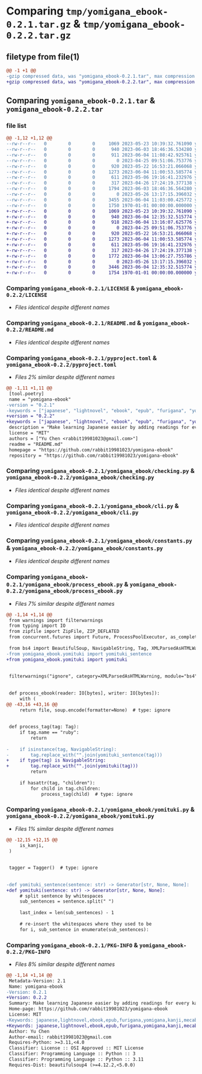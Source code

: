 # Comparing `tmp/yomigana_ebook-0.2.1.tar.gz` & `tmp/yomigana_ebook-0.2.2.tar.gz`

## filetype from file(1)

```diff
@@ -1 +1 @@
-gzip compressed data, was "yomigana_ebook-0.2.1.tar", max compression
+gzip compressed data, was "yomigana_ebook-0.2.2.tar", max compression
```

## Comparing `yomigana_ebook-0.2.1.tar` & `yomigana_ebook-0.2.2.tar`

### file list

```diff
@@ -1,12 +1,12 @@
--rw-r--r--   0        0        0     1069 2023-05-23 10:39:32.761090 yomigana_ebook-0.2.1/LICENSE
--rw-r--r--   0        0        0      940 2023-06-03 18:46:36.534280 yomigana_ebook-0.2.1/README.md
--rw-r--r--   0        0        0      911 2023-06-04 11:08:42.925761 yomigana_ebook-0.2.1/pyproject.toml
--rw-r--r--   0        0        0        0 2023-04-25 09:51:06.753776 yomigana_ebook-0.2.1/yomigana_ebook/__init__.py
--rw-r--r--   0        0        0      920 2023-05-22 16:53:21.066068 yomigana_ebook-0.2.1/yomigana_ebook/checking.py
--rw-r--r--   0        0        0     1273 2023-06-04 11:00:53.585774 yomigana_ebook-0.2.1/yomigana_ebook/cli.py
--rw-r--r--   0        0        0      611 2023-05-06 19:16:41.232976 yomigana_ebook-0.2.1/yomigana_ebook/constants.py
--rw-r--r--   0        0        0      317 2023-04-26 17:24:19.377138 yomigana_ebook-0.2.1/yomigana_ebook/converter.py
--rw-r--r--   0        0        0     1794 2023-06-03 18:46:36.564280 yomigana_ebook-0.2.1/yomigana_ebook/process_ebook.py
--rw-r--r--   0        0        0        0 2023-05-26 13:17:15.396032 yomigana_ebook-0.2.1/yomigana_ebook/py.typed
--rw-r--r--   0        0        0     3455 2023-06-04 11:03:00.425772 yomigana_ebook-0.2.1/yomigana_ebook/yomituki.py
--rw-r--r--   0        0        0     1750 1970-01-01 00:00:00.000000 yomigana_ebook-0.2.1/PKG-INFO
+-rw-r--r--   0        0        0     1069 2023-05-23 10:39:32.761090 yomigana_ebook-0.2.2/LICENSE
+-rw-r--r--   0        0        0      940 2023-06-04 12:35:32.515774 yomigana_ebook-0.2.2/README.md
+-rw-r--r--   0        0        0      918 2023-06-04 13:16:07.625776 yomigana_ebook-0.2.2/pyproject.toml
+-rw-r--r--   0        0        0        0 2023-04-25 09:51:06.753776 yomigana_ebook-0.2.2/yomigana_ebook/__init__.py
+-rw-r--r--   0        0        0      920 2023-05-22 16:53:21.066068 yomigana_ebook-0.2.2/yomigana_ebook/checking.py
+-rw-r--r--   0        0        0     1273 2023-06-04 11:00:53.585774 yomigana_ebook-0.2.2/yomigana_ebook/cli.py
+-rw-r--r--   0        0        0      611 2023-05-06 19:16:41.232976 yomigana_ebook-0.2.2/yomigana_ebook/constants.py
+-rw-r--r--   0        0        0      317 2023-04-26 17:24:19.377138 yomigana_ebook-0.2.2/yomigana_ebook/converter.py
+-rw-r--r--   0        0        0     1772 2023-06-04 13:06:27.755786 yomigana_ebook-0.2.2/yomigana_ebook/process_ebook.py
+-rw-r--r--   0        0        0        0 2023-05-26 13:17:15.396032 yomigana_ebook-0.2.2/yomigana_ebook/py.typed
+-rw-r--r--   0        0        0     3446 2023-06-04 12:35:32.515774 yomigana_ebook-0.2.2/yomigana_ebook/yomituki.py
+-rw-r--r--   0        0        0     1754 1970-01-01 00:00:00.000000 yomigana_ebook-0.2.2/PKG-INFO
```

### Comparing `yomigana_ebook-0.2.1/LICENSE` & `yomigana_ebook-0.2.2/LICENSE`

 * *Files identical despite different names*

### Comparing `yomigana_ebook-0.2.1/README.md` & `yomigana_ebook-0.2.2/README.md`

 * *Files identical despite different names*

### Comparing `yomigana_ebook-0.2.1/pyproject.toml` & `yomigana_ebook-0.2.2/pyproject.toml`

 * *Files 2% similar despite different names*

```diff
@@ -1,11 +1,11 @@
 [tool.poetry]
 name = "yomigana-ebook"
-version = "0.2.1"
-keywords = ["japanese", "lightnovel", "ebook", "epub", "furigana", "yomigana", "kanji", "mecab", "unidic"]
+version = "0.2.2"
+keywords = ["japanese", "lightnovel", "ebook", "epub", "furigana", "yomigana", "kanji", "mecab", "unidic", "nlp"]
 description = "Make learning Japanese easier by adding readings for every kanji in the eBook"
 license = "MIT"
 authors = ["Yu Chen <rabbit19981023@gmail.com>"]
 readme = "README.md"
 homepage = "https://github.com/rabbit19981023/yomigana-ebook"
 repository = "https://github.com/rabbit19981023/yomigana-ebook"
```

### Comparing `yomigana_ebook-0.2.1/yomigana_ebook/checking.py` & `yomigana_ebook-0.2.2/yomigana_ebook/checking.py`

 * *Files identical despite different names*

### Comparing `yomigana_ebook-0.2.1/yomigana_ebook/cli.py` & `yomigana_ebook-0.2.2/yomigana_ebook/cli.py`

 * *Files identical despite different names*

### Comparing `yomigana_ebook-0.2.1/yomigana_ebook/constants.py` & `yomigana_ebook-0.2.2/yomigana_ebook/constants.py`

 * *Files identical despite different names*

### Comparing `yomigana_ebook-0.2.1/yomigana_ebook/process_ebook.py` & `yomigana_ebook-0.2.2/yomigana_ebook/process_ebook.py`

 * *Files 7% similar despite different names*

```diff
@@ -1,14 +1,14 @@
 from warnings import filterwarnings
 from typing import IO
 from zipfile import ZipFile, ZIP_DEFLATED
 from concurrent.futures import Future, ProcessPoolExecutor, as_completed
 
 from bs4 import BeautifulSoup, NavigableString, Tag, XMLParsedAsHTMLWarning
-from yomigana_ebook.yomituki import yomituki_sentence
+from yomigana_ebook.yomituki import yomituki
 
 
 filterwarnings("ignore", category=XMLParsedAsHTMLWarning, module="bs4")
 
 
 def process_ebook(reader: IO[bytes], writer: IO[bytes]):
     with (
@@ -43,16 +43,16 @@
     return file, soup.encode(formatter=None)  # type: ignore
 
 
 def process_tag(tag: Tag):
     if tag.name == "ruby":
         return
 
-    if isinstance(tag, NavigableString):
-        tag.replace_with("".join(yomituki_sentence(tag)))
+    if type(tag) is NavigableString:
+        tag.replace_with("".join(yomituki(tag)))
         return
 
     if hasattr(tag, "children"):
         for child in tag.children:
             process_tag(child)  # type: ignore
```

### Comparing `yomigana_ebook-0.2.1/yomigana_ebook/yomituki.py` & `yomigana_ebook-0.2.2/yomigana_ebook/yomituki.py`

 * *Files 1% similar despite different names*

```diff
@@ -12,15 +12,15 @@
     is_kanji,
 )
 
 
 tagger = Tagger()  # type: ignore
 
 
-def yomituki_sentence(sentence: str) -> Generator[str, None, None]:
+def yomituki(sentence: str) -> Generator[str, None, None]:
     # split sentence by whitespaces
     sub_sentences = sentence.split(" ")
 
     last_index = len(sub_sentences) - 1
 
     # re-insert the whitespaces where they used to be
     for i, sub_sentence in enumerate(sub_sentences):
```

### Comparing `yomigana_ebook-0.2.1/PKG-INFO` & `yomigana_ebook-0.2.2/PKG-INFO`

 * *Files 8% similar despite different names*

```diff
@@ -1,14 +1,14 @@
 Metadata-Version: 2.1
 Name: yomigana-ebook
-Version: 0.2.1
+Version: 0.2.2
 Summary: Make learning Japanese easier by adding readings for every kanji in the eBook
 Home-page: https://github.com/rabbit19981023/yomigana-ebook
 License: MIT
-Keywords: japanese,lightnovel,ebook,epub,furigana,yomigana,kanji,mecab,unidic
+Keywords: japanese,lightnovel,ebook,epub,furigana,yomigana,kanji,mecab,unidic,nlp
 Author: Yu Chen
 Author-email: rabbit19981023@gmail.com
 Requires-Python: >=3.11,<4.0
 Classifier: License :: OSI Approved :: MIT License
 Classifier: Programming Language :: Python :: 3
 Classifier: Programming Language :: Python :: 3.11
 Requires-Dist: beautifulsoup4 (>=4.12.2,<5.0.0)
```


